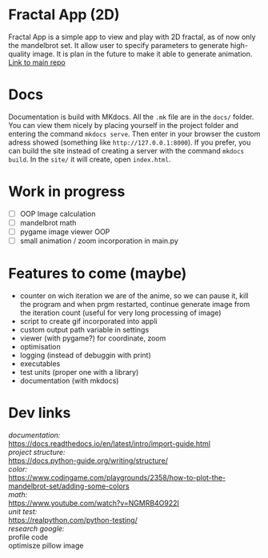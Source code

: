 Fractal App (2D)
===========================================
Fractal App is a simple app to view and play with 2D fractal, as of now only the mandelbrot set. It allow user to specify parameters to generate high-quality image. It is plan in the future to make it able to generate animation.  
[Link to main repo](https://github.com/ritonun/ritons-fractal)

# Docs
Documentation is build with MKdocs. All the `.mk` file are in the `docs/` folder. You can view them nicely by placing yourself in the project folder and entering the command `mkdocs serve`. Then enter in your browser the custom adress showed (something like `http://127.0.0.1:8000`). If you prefer, you can build the site instead of creating a server with the command `mkdocs build`. In the `site/` it will create, open `index.html`.  

# Work in progress
- [ ] OOP Image calculation
- [ ] mandelbrot math
- [ ] pygame image viewer OOP
- [ ] small animation / zoom incorporation in main.py

# Features to come (maybe)
- counter on wich iteration we are of the anime, so we can pause it, kill the program and when prgm restarted, continue generate image from the iteration count (useful for very long processing of image)
- script to create gif incorporated into appli
- custom output path variable in settings
- viewer (with pygame?) for coordinate, zoom
- optimisation
- logging (instead of debuggin with print)
- executables
- test units (proper one with a library)
- documentation (with mkdocs)

# Dev links
*documentation:*  
https://docs.readthedocs.io/en/latest/intro/import-guide.html  
*project structure:*  
https://docs.python-guide.org/writing/structure/  
*color:*  
https://www.codingame.com/playgrounds/2358/how-to-plot-the-mandelbrot-set/adding-some-colors  
*math:*  
https://www.youtube.com/watch?v=NGMRB4O922I  
*unit test:*  
https://realpython.com/python-testing/  
*research google:*  
profile code  
optimisze pillow image  
